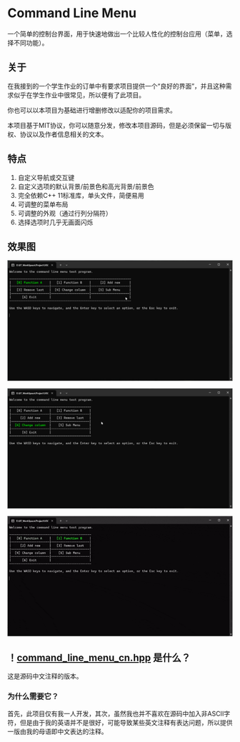 # Command Line Menu

一个简单的控制台界面，用于快速地做出一个比较人性化的控制台应用（菜单，选择不同功能）。

## 关于

在我接到的一个学生作业的订单中有要求项目提供一个“良好的界面”，并且这种需求似乎在学生作业中很常见，所以便有了此项目。

你也可以以本项目为基础进行增删修改以适配你的项目需求。

本项目基于MIT协议，你可以随意分发，修改本项目源码，但是必须保留一切与版权、协议以及作者信息相关的文本。

## 特点

1. 自定义导航或交互键
2. 自定义选项的默认背景/前景色和高光背景/前景色
3. 完全依赖C++ 11标准库，单头文件，简便易用
4. 可调整的菜单布局
5. 可调整的外观（通过行列分隔符）
6. 选择选项时几乎无画面闪烁

## 效果图

![1](./images/1.png)

![2](./images/2.png)

![3](./images/3.gif)

## ！[command_line_menu_cn.hpp](./include/command_line_menu_cn.hpp) 是什么？

这是源码中文注释的版本。

### 为什么需要它？

首先，此项目仅有我一人开发，其次，虽然我也并不喜欢在源码中加入非ASCII字符，但是由于我的英语并不是很好，可能导致某些英文注释有表达问题，所以提供一版由我的母语即中文表达的注释。
